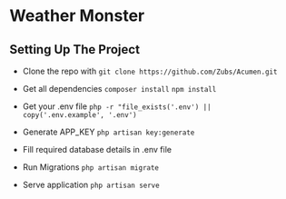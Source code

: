 # Weather Monster

## Setting Up The Project
*  Clone the repo with 
	```git clone https://github.com/Zubs/Acumen.git```
*  Get all dependencies 
	```composer install``` 
	```npm install```

*  Get your .env file
	```php -r "file_exists('.env') || copy('.env.example', '.env')```

*  Generate APP_KEY
	```php artisan key:generate```

*  Fill required database details in .env file

*  Run Migrations
	```php artisan migrate```

*  Serve application
	```php artisan serve```
